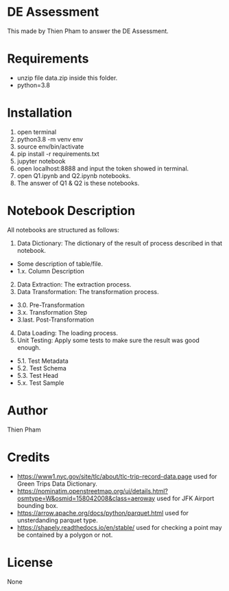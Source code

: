 # DE Assessment
This made by Thien Pham to answer the DE Assessment.

# Requirements

- unzip file data.zip inside this folder.
- python=3.8

# Installation

1. open terminal
2. python3.8 -m venv env
3. source env/bin/activate
4. pip install -r requirements.txt
5. jupyter notebook
6. open localhost:8888 and input the token showed in terminal.
7. open Q1.ipynb and Q2.ipynb notebooks.
8. The answer of Q1 & Q2 is these notebooks.

# Notebook Description

All notebooks are structured as follows:
1. Data Dictionary: The dictionary of the result of process described in that notebook.
  - Some description of table/file.
  - 1.x. Column Description
2. Data Extraction: The extraction process.
3. Data Transformation: The transformation process.
  - 3.0. Pre-Transformation
  - 3.x. Transformation Step
  - 3.last. Post-Transformation
4. Data Loading: The loading process.
5. Unit Testing: Apply some tests to make sure the result was good enough.
  - 5.1. Test Metadata
  - 5.2. Test Schema
  - 5.3. Test Head
  - 5.x. Test Sample

# Author
Thien Pham

# Credits

- https://www1.nyc.gov/site/tlc/about/tlc-trip-record-data.page used for Green Trips Data Dictionary.
- https://nominatim.openstreetmap.org/ui/details.html?osmtype=W&osmid=158042008&class=aeroway used for JFK Airport bounding box.
- https://arrow.apache.org/docs/python/parquet.html used for unsterdanding parquet type.
- https://shapely.readthedocs.io/en/stable/ used for checking a point may be contained by a polygon or not.


# License
None

